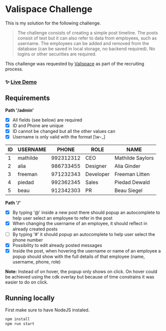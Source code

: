 # Valispace Challenge

This is my solution for the following challenge.

> The challenge consists of creating a simple post timeline. The posts consist of text but it can
also refer to data from employees, such as username. The employees can be added and
removed from the database (can be saved in local storage, no backend required). No logins
or other securities are required.

This challenge was requested by [Valispace](https://www.valispace.com/) as part of the recruiting process.

### ✨ [Live Demo](https://cyrillbrito.github.io/valispace-challenge/)

## Requirements

**Path '/admin'**

- [x] All fields (see below) are required
- [x] ID and Phone are unique
- [x] ID cannot be changed but all the other values can
- [x] Username is only valid with the format [\w-_]

ID | USERNAME | PHONE | ROLE | NAME
-- | -- | -- | -- | -- 
1 | mathilde | 992312312 | CEO | Mathilde Saylors
2 | alia | 986733455 | Designer | Alia Ginder
3 | freeman | 971232343 | Developer | Freeman Litten
4 | piedad | 992362345 | Sales | Piedad Dewald
5 | beau | 912342303 | PR | Beau Siegel


**Path '/'**

- [x] By typing '@' inside a new post there should popup an autocomplete to help user select an employee to refer in the post
- [x] When changing the username of an employee, it should reflect in already created posts
- [ ] By typing '#' it should popup an autocomplete to help user select the phone number
- [x] Possibility to edit already posted messages
- [x] Inside the post, when hovering the username or name of an employee a popup should show with the full details of that employee (name, username, phone, role)

**Note:** Instead of on hover, the popup only shows on click. On hover could be achieved using the cdk overlay but because of time constrains it was easier to do on click.


## Running locally

First make sure to have NodeJS instaled.

```sh
npm install
npm run start
```
